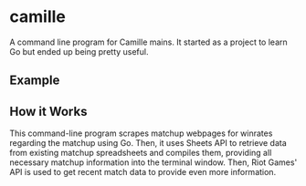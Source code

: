 # camille
A command line program for Camille mains. It started as a project to learn Go but ended up being pretty useful.

## Example

## How it Works
This command-line program scrapes matchup webpages for winrates regarding the matchup using Go. Then, it uses Sheets API to retrieve
data from existing matchup spreadsheets and compiles them, providing all necessary matchup information into the terminal window. Then,
Riot Games' API is used to get recent match data to provide even more information.
